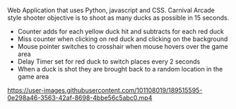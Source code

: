Web Application that uses Python, javascript and CSS.
Carnival Arcade style shooter objective is to shoot as many ducks as possible in 15 seconds.
- Counter adds for each yellow duck hit and subtracts for each red duck
- Miss counter when clicking on red duck and clicking on the background 
- Mouse pointer switches to crosshair when mouse hovers over the game area
- Delay Timer set for red duck to switch places every 2 seconds
- When a duck is shot they are brought back to a random location in the game area





https://user-images.githubusercontent.com/101108019/189515595-0e298a46-3563-42af-8698-4bbe56c5abc0.mp4

